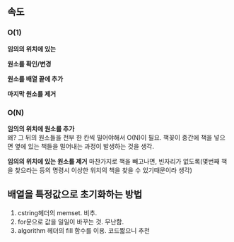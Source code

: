 ## 속도
### O(1)
<strong>임의의 위치에 있는 

원소를 확인/변경<br>

원소를 배열 끝에 추가<br>

마지막 원소를 제거 </strong>

### O(N)
<strong>임의의 위치에 원소를 추가<br></strong> 
왜? 그 뒤의 원소들을 전부 한 칸씩 밀어야해서 O(N)이 필요. 책꽂이 중간에 책을 넣으면 옆에 있는 책들을 밀어내는 과정이 발생하는 것을 생각.

<strong>임의의 위치에 있는 원소를 제거</strong>
마찬가지로 책을 빼고나면, 빈자리가 없도록(몇번째 책을 찾으라는 등의 명령시 이상한 위치의 책을 찾을 수 있기때문이라 생각)

## 배열을 특정값으로 초기화하는 방법
1. cstring헤더의 memset. 비추.
2. for문으로 값을 일일이 바꾸는 것. 무난함.
3. algorithm 헤더의 fill 함수를 이용. 코드짧으니 추천
